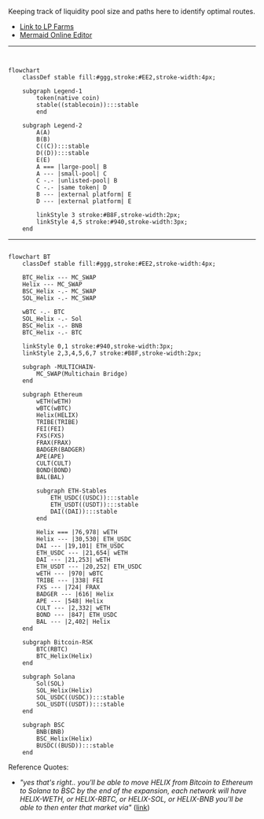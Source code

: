 Keeping track of liquidity pool size and paths here to identify optimal routes.

* [Link to LP Farms](https://helix.finance/farms)
* [Mermaid Online Editor](https://mermaid.live/edit#pako:eNqNkm1vgjAQx79KU9_UpCzOqUgXX4iQuGTRZLh3JEuF8hALGCjRRfzuK-ADU7bYpNf27tf_XS89QCdxGSTQ48nOCWgq7BjI4XCaZQbzQCbomjPghZyTju_7OBNpsmGkY5r9017Zha4IyGC7f7Xj-nqWr_2UbgNgioClLI9qdzl25mqOStO9-uaMh3tU2YZXMl-fljFDqLTdLiGkruYOWVXIqhUxpm8ISdMarFKCyWQCiqGGR72x9BVVib8EgPKkgELD6lgrLmXdFwoURWIqVtXnVpEyOsY9dXgbPT-jzjPAI210m4fF7l1zrYTTmF5l5BlZy_dGC-Xpvxa2iepW42X6QkdyNhT1Wq5cHpJbmNOPv6PL8nuAWUDDGPQfw14uGMQwYmlEQ1f-30PptqEEI2ZDIrcuTTc2tOOj5PKtSwUz3VAkKSQe5RnDkOYisb5jBxKR5uwMGSGVSaMTdfwBo0rmMQ)

___

```mermaid


flowchart
    classDef stable fill:#ggg,stroke:#EE2,stroke-width:4px;

    subgraph Legend-1
        token(native coin)
        stable((stablecoin)):::stable
        end
    
    subgraph Legend-2
        A(A)
        B(B)
        C((C)):::stable
        D((D)):::stable
        E(E)
        A === |large-pool| B
        A --- |small-pool| C
        C -.- |unlisted-pool| B
        C -.- |same token| D
        B --- |external platform| E
        D --- |external platform| E

        linkStyle 3 stroke:#B8F,stroke-width:2px;
        linkStyle 4,5 stroke:#940,stroke-width:3px;
    end
```

___

```mermaid

flowchart BT
    classDef stable fill:#ggg,stroke:#EE2,stroke-width:4px;

    BTC_Helix --- MC_SWAP
    Helix --- MC_SWAP
    BSC_Helix -.- MC_SWAP
    SOL_Helix -.- MC_SWAP

    wBTC -.- BTC
    SOL_Helix -.- Sol
    BSC_Helix -.- BNB
    BTC_Helix -.- BTC

    linkStyle 0,1 stroke:#940,stroke-width:3px;
    linkStyle 2,3,4,5,6,7 stroke:#B8F,stroke-width:2px;

    subgraph -MULTICHAIN-
        MC_SWAP(Multichain Bridge)
    end        

    subgraph Ethereum
        wETH(wETH)
        wBTC(wBTC)
        Helix(HELIX)
        TRIBE(TRIBE)
        FEI(FEI)
        FXS(FXS)
        FRAX(FRAX)
        BADGER(BADGER)
        APE(APE)
        CULT(CULT)
        BOND(BOND)
        BAL(BAL)
        
        subgraph ETH-Stables
            ETH_USDC((USDC)):::stable
            ETH_USDT((USDT)):::stable
            DAI((DAI)):::stable
        end

        Helix === |76,978| wETH
        Helix --- |30,530| ETH_USDC
        DAI --- |19,101| ETH_USDC
        ETH_USDC --- |21,654| wETH
        DAI --- |21,253| wETH
        ETH_USDT --- |20,252| ETH_USDC
        wETH --- |970| wBTC
        TRIBE --- |338| FEI
        FXS --- |724| FRAX
        BADGER --- |616| Helix
        APE --- |548| Helix
        CULT --- |2,332| wETH
        BOND --- |847| ETH_USDC
        BAL --- |2,402| Helix
    end

    subgraph Bitcoin-RSK
        BTC(RBTC)
        BTC_Helix(Helix)
    end

    subgraph Solana
        Sol(SOL)
        SOL_Helix(Helix)
        SOL_USDC((USDC)):::stable
        SOL_USDT((USDT)):::stable
    end

    subgraph BSC
        BNB(BNB)
        BSC_Helix(Helix)
        BUSDC((BUSD)):::stable
    end
```

Reference Quotes:

- *"yes that's right.. you'll be able to move HELIX from Bitcoin to Ethereum to Solana to BSC by the end of the expansion, each network will have HELIX-WETH, or HELIX-RBTC, or HELIX-SOL, or HELIX-BNB you'll be able to then enter that market via"* ([link](https://discord.com/channels/894851963483750430/894855639942176799/1002198215560544307))
